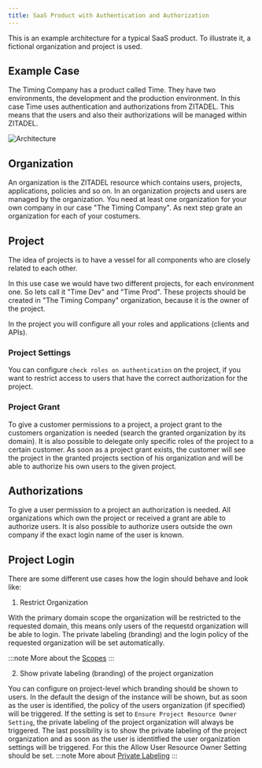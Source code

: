 ```yaml
---
title: SaaS Product with Authentication and Authorization
---
```


This is an example architecture for a typical SaaS product. To illustrate it, a
fictional organization and project is used.

## Example Case

The Timing Company has a product called Time. They have two environments, the
development and the production environment. In this case Time uses
authentication and authorizations from ZITADEL. This means that the users and
also their authorizations will be managed within ZITADEL.

![Architecture](/img/concepts/usecase/saas.png)

## Organization

An organization is the ZITADEL resource which contains users, projects,
applications, policies and so on. In an organization projects and users are
managed by the organization. You need at least one organization for your own
company in our case "The Timing Company". As next step grate an organization for
each of your costumers.

## Project

The idea of projects is to have a vessel for all components who are closely
related to each other.

In this use case we would have two different projects, for each environment one.
So lets call it "Time Dev" and "Time Prod". These projects should be created in
"The Timing Company" organization, because it is the owner of the project.

In the project you will configure all your roles and applications (clients and
APIs).

### Project Settings

You can configure `check roles on authentication` on the project, if you want to
restrict access to users that have the correct authorization for the project.

### Project Grant

To give a customer permissions to a project, a project grant to the customers
organization is needed (search the granted organization by its domain). It is
also possible to delegate only specific roles of the project to a certain
customer. As soon as a project grant exists, the customer will see the project
in the granted projects section of his organization and will be able to
authorize his own users to the given project.

## Authorizations

To give a user permission to a project an authorization is needed. All
organizations which own the project or received a grant are able to authorize
users. It is also possible to authorize users outside the own company if the
exact login name of the user is known.

## Project Login

There are some different use cases how the login should behave and look like:

1. Restrict Organization

With the primary domain scope the organization will be restricted to the
requested domain, this means only users of the requestd organization will be
able to login. The private labeling (branding) and the login policy of the
requested organization will be set automatically.

:::note More about the [Scopes](../../apis/openidoauth/scopes) :::

2. Show private labeling (branding) of the project organization

You can configure on project-level which branding should be shown to users. In
the default the design of the instance will be shown, but as soon as the user is
identified, the policy of the users organization (if specified) will be
triggered. If the setting is set to `Ensure Project Resource Owner Setting`, the
private labeling of the project organization will always be triggered. The last
possibility is to show the private labeling of the project organization and as
soon as the user is identitfied the user organization settings will be
triggered. For this the Allow User Resource Owner Setting should be set. :::note
More about [Private Labeling](../../guides/manage/customize/branding) :::
